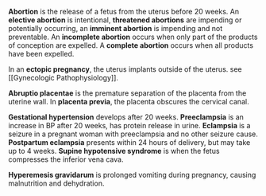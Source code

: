 **Abortion** is the release of a fetus from the uterus before 20 weeks. An **elective abortion** is intentional, **threatened abortions** are impending or potentially occurring, an **imminent abortion** is impending and not preventable. An **incomplete abortion** occurs when only part of the products of conception are expelled. A **complete abortion** occurs when all products have been expelled.

In an **ectopic pregnancy**, the uterus implants outside of the uterus. see [[Gynecologic Pathophysiology]].

**Abruptio placentae** is the premature separation of the placenta from the uterine wall. In **placenta previa**, the placenta obscures the cervical canal.

**Gestational hypertension** develops after 20 weeks. **Preeclampsia** is an increase in BP after 20 weeks, has protein release in urine. **Eclampsia** is a seizure in a pregnant woman with preeclampsia and no other seizure cause. **Postpartum eclampsia** presents within 24 hours of delivery, but may take up to 4 weeks.
**Supine hypotensive syndrome** is when the fetus compresses the inferior vena cava.

**Hyperemesis gravidarum** is prolonged vomiting during pregnancy, causing malnutrition and dehydration.
